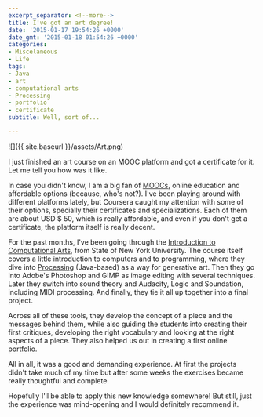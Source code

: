 ```yaml
---
excerpt_separator: <!--more-->
title: I've got an art degree!
date: '2015-01-17 19:54:26 +0000'
date_gmt: '2015-01-18 01:54:26 +0000'
categories:
- Miscelaneous
- Life
tags:
- Java
- art
- computational arts
- Processing
- portfolio
- certificate
subtitle: Well, sort of...

---
```


![]({{ site.baseurl }}/assets/Art.png)

I just finished an art course on an MOOC platform and got a certificate for it. Let me tell you how was it like.

<!--more-->

In case you didn't know, I am a big fan of [MOOCs](http://en.wikipedia.org/wiki/Massive_open_online_course), online education and affordable options (because, who's not?). I've been playing around with different platforms lately, but Coursera caught my attention with some of their options, specially their certificates and specializations. Each of them are about USD $ 50, which is really affordable, and even if you don't get a certificate, the platform itself is really decent.

For the past months, I've been going through the [Introduction to Computational Arts](https://www.coursera.org/course/cdt208), from State of New York University. The course itself covers a little introduction to computers and to programming, where they dive into [Processing](https://processing.org/) (Java-based) as a way for generative art. Then they go into Adobe's Photoshop and GIMP as image editing with several techniques. Later they switch into sound theory and Audacity, Logic and Soundation, including MIDI processing. And finally, they tie it all up together into a final project.

Across all of these tools, they develop the concept of a piece and the messages behind them, while also guiding the students into creating their first critiques, developing the right vocabulary and looking at the right aspects of a piece. They also helped us out in creating a first online portfolio.

All in all, it was a good and demanding experience. At first the projects didn't take much of my time but after some weeks the exercises became really thoughtful and complete.

Hopefully I'll be able to apply this new knowledge somewhere! But still, just the experience was mind-opening and I would definitely recommend it.
